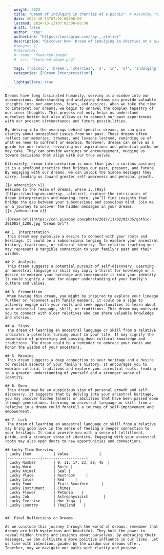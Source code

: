 ```yaml
---
    weight: 2022
    title: "Dream of indulging in cherries at a picnic"  # Assuming 'title' column exists
    date: 2024-10-13T07:02:00+08:00
    lastmod: 2024-10-13T07:02:00+08:00
    draft: false
    author: "ray"
    authorLink: "https://instagram.com/ray._.atelier"
    description: "Discover how 'Dream of indulging in cherries at a picnic' can interpret your future and uncover its significant meanings in your life."
    #images: []
    #resources:
    #- name: "featured-image"
    #  src: "featured-image.png"
    
    tags: ['picnic', 'Dream', 'cherries', 'a', 'in', 'of', 'indulging', 'at']
    categories: ["Dream Interpretation"]
    
    lightgallery: true
---
```

    
    Dreams have long fascinated humanity, serving as a window into our subconscious. Understanding and analyzing dreams can provide valuable insights into our emotions, fears, and desires. When we take the time to interpret our dreams, we begin to unravel the complex tapestry of our inner thoughts. This process not only helps us understand ourselves better but also allows us to connect our past experiences with our present circumstances and future possibilities.
    
    By delving into the meanings behind specific dreams, we can gain clarity about unresolved issues from our past. These dreams often reflect our memories, traumas, and lessons learned, reminding us of what we need to confront or embrace. Moreover, dreams can serve as a guide for our future, revealing our aspirations and potential paths we may take. They can provide warnings or encouragement, nudging us toward decisions that align with our true selves.
    
    Ultimately, dream interpretation is more than just a curious pastime; it is a profound practice that bridges our past, present, and future. By engaging with our dreams, we can unlock the hidden messages they carry, leading us toward greater self-awareness and personal growth.
    
    {{< admonition >}}
    Welcome to the realm of dreams, where I, [Ray](https://instagram.com/ray._.atelier), explore the intricacies of dream interpretation and meaning. Here, you’ll find insights that bridge the gap between your subconscious and conscious mind. Join me on a journey to uncover the hidden messages in your dreams.
    {{< /admonition >}}
    
    ![Dream Grl](https://cdn.pixabay.com/photo/2017/11/02/03/35/gothic-2910057_1280.jpg "Dream Grl")
    
    ## 1. Interpretation
     This dream may symbolize a desire to connect with your roots and heritage. It could be a subconscious longing to explore your ancestral history, traditions, or cultural identity. The relative teaching you may represent a tangible connection to your family's past and their wisdom.
    
    ## 2. Analysis
     This dream suggests a potential pursuit of self-discovery. Learning an ancestral language or skill may imply a thirst for knowledge or a desire to embrace your heritage and incorporate it into your identity. It could signify a need for deeper understanding of your family's culture and values.
    
    ## 3. Premonition
     When having this dream, you might be inspired to explore your lineage further or reconnect with family members. It could be a sign to actively engage with your roots and seek opportunities to learn about your ancestral language, skill, or traditions. This dream may motivate you to connect with older relatives who can share valuable knowledge and stories.
    
    ## 4. Signs
     The dream of learning an ancestral language or skill from a relative indicates a potential turning point in your life. It may signify the importance of preserving and passing down cultural knowledge and traditions. The dream could be a reminder to embrace your roots and honor the wisdom of your ancestors.
    
    ## 5. Meaning
     This dream suggests a deep connection to your heritage and a desire to reclaim aspects of your family's history. It encourages you to embrace cultural traditions and explore your ancestral roots, leading to a greater understanding of yourself and a stronger sense of identity.
    
    ## 6. Omen
     This dream may be an auspicious sign of personal growth and self-discovery. It suggests that by delving into your ancestral heritage, you may uncover hidden talents or abilities that have been passed down through generations. Learning an ancestral language or skill from a relative in a dream could foretell a journey of self-improvement and empowerment.
    
    ## 7. Luck
     The dream of learning an ancestral language or skill from a relative may bring good luck in the sense of feeling a deeper connection to your heritage. It could provide you with a sense of fulfillment, pride, and a stronger sense of identity. Engaging with your ancestral roots may also open doors to new opportunities and connections.
    
    ## Lucky Item Overview
    | Lucky Item          | Value              |
    |---------------|--------------------|
    | Lucky Number        | 9, 11, 17, 23, 29, 45  |
    | Lucky Word          | Smile |
    | Lucky Animal        | Seal |
    | Lucky Place         | Restroom     |
    | Lucky Color         | Red     |
    | Lucky Food          | Fruit Smoothie      |
    | Lucky Instrument    | Chimes |
    | Lucky Flower        | Petunia    |
    | Lucky Job           | Astrophysicist       |
    | Lucky Exercise      | Hot Yoga  |
    | Lucky Country       | Thailand    |
    
    
    ##  Final Reflections on Dreams
    
    As we conclude this journey through the world of dreams, remember that dreams are both mysterious and beautiful. They hold the power to reveal hidden truths and insights about ourselves. By embracing their messages, we can cultivate a more positive influence in our lives. Let us live with intention, guided by the wisdom our dreams offer. Together, may we navigate our paths with clarity and purpose.
    